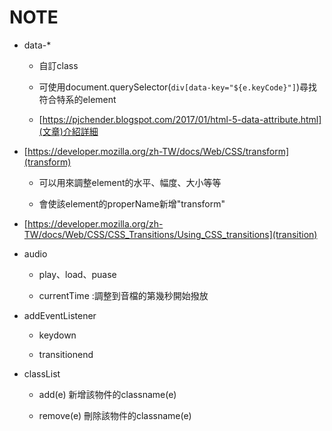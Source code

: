 # NOTE

- data-*
    - 自訂class

    - 可使用document.querySelector(`div[data-key="${e.keyCode}"]`)尋找符合特系的element
    
    - [https://pjchender.blogspot.com/2017/01/html-5-data-attribute.html](文章)介紹詳細

- [https://developer.mozilla.org/zh-TW/docs/Web/CSS/transform](transform)

    - 可以用來調整element的水平、幅度、大小等等

    - 會使該element的properName新增"transform"


- [https://developer.mozilla.org/zh-TW/docs/Web/CSS/CSS_Transitions/Using_CSS_transitions](transition)

- audio 
    - play、load、puase

    - currentTime :調整到音檔的第幾秒開始撥放

- addEventListener
    - keydown

    - transitionend

- classList
    - add(e) 新增該物件的classname(e)

    - remove(e) 刪除該物件的classname(e)


